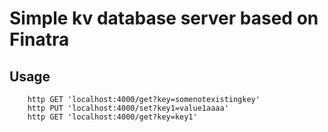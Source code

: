 # Simple kv database server based on Finatra

## Usage

        http GET 'localhost:4000/get?key=somenotexistingkey'
        http PUT 'localhost:4000/set?key1=value1aaaa'
        http GET 'localhost:4000/get?key=key1'